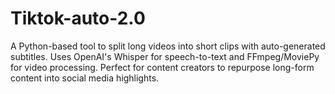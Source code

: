 # Tiktok-auto-2.0
A Python-based tool to split long videos into short clips with auto-generated subtitles.   Uses OpenAI's Whisper for speech-to-text and FFmpeg/MoviePy for video processing.   Perfect for content creators to repurpose long-form content into social media highlights.    
